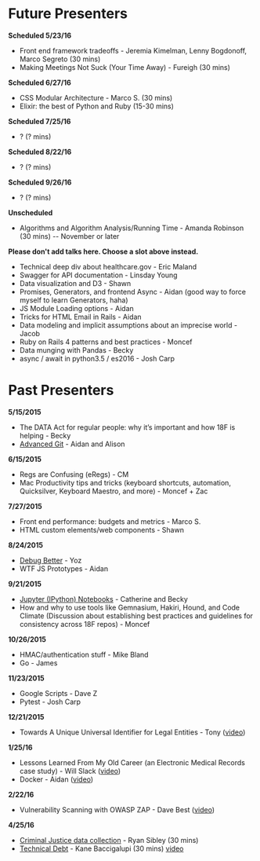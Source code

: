 # Future Presenters

**Scheduled 5/23/16**
* Front end framework tradeoffs - Jeremia Kimelman, Lenny Bogdonoff, Marco Segreto (30 mins)
* Making Meetings Not Suck (Your Time Away) - Fureigh (30 mins)

**Scheduled 6/27/16**
* CSS Modular Architecture - Marco S. (30 mins)
* Elixir: the best of Python and Ruby (15-30 mins)

**Scheduled 7/25/16**
* ? (? mins)

**Scheduled 8/22/16**
* ? (? mins)

**Scheduled 9/26/16**
* ? (? mins)

**Unscheduled**
* Algorithms and Algorithm Analysis/Running Time - Amanda Robinson (30 mins) -- November or later


**Please don't add talks here. Choose a slot above instead.**
* Technical deep div about healthcare.gov - Eric Maland
* Swagger for API documentation - Linsday Young
* Data visualization and D3 - Shawn
* Promises, Generators, and frontend Async - Aidan (good way to force myself to learn Generators, haha)
* JS Module Loading options - Aidan
* Tricks for HTML Email in Rails - Aidan
* Data modeling and implicit assumptions about an imprecise world - Jacob
* Ruby on Rails 4 patterns and best practices - Moncef
* Data munging with Pandas - Becky
* async / await in python3.5 / es2016 - Josh Carp

# Past Presenters
**5/15/2015**
* The DATA Act for regular people: why it’s important and how 18F is helping - Becky
* [Advanced Git](git-flag-p) - Aidan and Alison

**6/15/2015**
* Regs are Confusing (eRegs) - CM
* Mac Productivity tips and tricks (keyboard shortcuts, automation, Quicksilver, Keyboard Maestro, and more) - Moncef + Zac

**7/27/2015**
* Front end performance: budgets and metrics - Marco S.
* HTML custom elements/web components - Shawn

**8/24/2015**
* [Debug Better](debug-better) - Yoz
* WTF JS Prototypes - Aidan

**9/21/2015**
* [Jupyter (IPython) Notebooks](jupyter-notebook) - Catherine and Becky
* How and why to use tools like Gemnasium, Hakiri, Hound, and Code Climate (Discussion about establishing best practices and guidelines for consistency across 18F repos) - Moncef

**10/26/2015**
* HMAC/authentication stuff - Mike Bland
* Go - James

**11/23/2015**
* Google Scripts - Dave Z
* Pytest - Josh Carp

**12/21/2015**
* Towards A Unique Universal Identifier for Legal Entities - Tony ([video](https://www.youtube.com/watch?v=QJu0g7VryDU))

**1/25/16**
* Lessons Learned From My Old Career (an Electronic Medical Records case study) - Will Slack  ([video](https://youtu.be/_ZIWTchpek8))
* Docker - Aidan ([video](https://youtu.be/_ZIWTchpek8?t=29m48s))

**2/22/16**
* Vulnerability Scanning with OWASP ZAP - Dave Best ([video](https://www.youtube.com/watch?v=2Dp7pAvKHaM))

**4/25/16**
* [Criminal Justice data collection](https://docs.google.com/a/gsa.gov/presentation/d/1qyftJiZIDYxLH9cI4LZywEk4CknzQd36TJes9WiKezA/edit?usp=sharing) - Ryan Sibley (30 mins) 
* [Technical Debt](https://docs.google.com/presentation/d/14CwxeL_qvMWwB7rZe_WHVfHXQNpwFzLixBVbdb9EBIw/edit#slide=id.p) - Kane Baccigalupi (30 mins) [video](https://www.youtube.com/watch?v=9TON4bkTJhs&feature=youtu.be)
